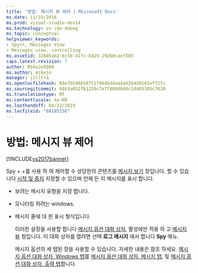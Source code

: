 ```yaml
---
title: '방법: 메시지 뷰 제어 | Microsoft Docs'
ms.date: 11/15/2016
ms.prod: visual-studio-dev14
ms.technology: vs-ide-debug
ms.topic: conceptual
helpviewer_keywords:
- Spy++, Messages View
- Messages view, controlling
ms.assetid: 32685ab2-6c5b-41fc-b429-29260caef585
caps.latest.revision: 7
author: MikeJo5000
ms.author: mikejo
manager: jillfra
ms.openlocfilehash: 66e7b546b507f1f96dbd4aa4a62b4db501eff2fc
ms.sourcegitcommit: 94b3a052fb1229c7e7f8804b09c1d403385c7630
ms.translationtype: MT
ms.contentlocale: ko-KR
ms.lasthandoff: 04/23/2019
ms.locfileid: "68185156"
---
```

# <a name="how-to-control-messages-view"></a>방법: 메시지 뷰 제어
[!INCLUDE[vs2017banner](../includes/vs2017banner.md)]

Spy + +를 사용 하 여 제어할 수 상당한의 콘텐츠를 [메시지 보기](../debugger/messages-view.md) 창입니다. 할 수 있습니다 [시작 및 중지](../debugger/how-to-start-and-stop-the-message-log-display.md) 지정할 수 있으며 언제 든 지 메시지를 표시 합니다.  
  
- 보려는 메시지 유형을 지정 합니다.  
  
- 모니터링 하려는 windows.  
  
- 메시지 줄에 대 한 표시 형식입니다.  
  
  이러한 설정을 사용할 합니다 [메시지 옵션 대화 상자](../debugger/message-options-dialog-box.md), 활성에만 적용 하 고 [메시지 뷰](../debugger/messages-view.md) 창입니다. 이 대화 상자를 열려면 선택 **로그 메시지** 에서 합니다 **Spy** 메뉴.  
  
  메시지 옵션의 세 탭된 창을 사용할 수 있습니다. 자세한 내용은 참조 하세요. [메시지 옵션 대화 상자, Windows 탭](../debugger/windows-tab-message-options-dialog-box.md)를 [메시지 옵션 대화 상자, 메시지 탭](../debugger/messages-tab-message-options-dialog-box.md), 및 [메시지 옵션 대화 상자, 출력 탭](../debugger/output-tab-message-options-dialog-box.md)합니다.
